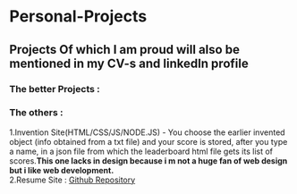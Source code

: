 # Personal-Projects
<h2>Projects Of which I am proud will also be mentioned in my CV-s and linkedIn profile</h2>
<h3>The better Projects : </h3>



<h3>The others : </h3>
1.Invention Site(HTML/CSS/JS/NODE.JS) - You choose the earlier invented object (info obtained from a txt file) and your score is stored, after you type a name, in a json file from which the leaderboard html file gets its list of scores.<strong>This one lacks in design because i m not a huge fan of web design but i like web development.</strong><br>
2.Resume Site : <a href="https://github.com/PaulVLAD22/PaulVLAD22.github.io">Github Repository</a>


